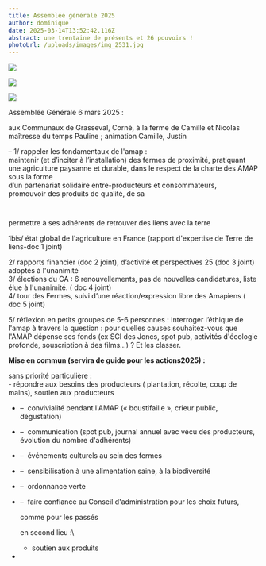 ```yaml
---
title: Assemblée générale 2025
author: dominique
date: 2025-03-14T13:52:42.116Z
abstract: une trentaine de présents et 26 pouvoirs !
photoUrl: /uploads/images/img_2531.jpg
---
```

![](/uploads/img_2530.jpg)

![](/uploads/img_2529.jpg)

![](/uploads/img_2528.jpg)

Assemblée Générale 6 mars 2025 :

aux Communaux de Grasseval, Corné, à la ferme de Camille et Nicolas maîtresse du temps Pauline ; animation Camille, Justin

– 1/ rappeler les fondamentaux de l'amap :\
maintenir (et d’inciter à l’installation) des fermes de proximité, pratiquant une agriculture paysanne et durable, dans le respect de la charte des AMAP sous la forme\
d’un partenariat solidaire entre-producteurs et consommateurs,\
promouvoir des produits de qualité, de sa

![]()

![]()

permettre à ses adhérents de retrouver des liens avec la terre

1bis/ état global de l'agriculture en France (rapport d'expertise de Terre de liens-doc 1 joint) 

2/ rapports financier (doc 2 joint), d’activité et perspectives 25 (doc 3 joint) adoptés à l'unanimité\
3/ élections du CA : 6 renouvellements, pas de nouvelles candidatures, liste élue à l'unanimité. ( doc 4 joint)\
4/ tour des Fermes, suivi d’une réaction/expression libre des Amapiens ( doc 5 joint)

5/ réflexion en petits groupes de 5-6 personnes : Interroger l’éthique de l'amap à travers la question : pour quelles causes souhaitez-vous que l'AMAP dépense ses fonds (ex SCI des Joncs, spot pub, activités d'écologie profonde, souscription à des films...) ? Et les classer.

**Mise en commun (servira de guide pour les actions2025) :**

sans priorité particulière :\
      - répondre aux besoins des producteurs ( plantation, récolte, coup de mains), soutien aux producteurs

* –  convivialité pendant l'AMAP (« boustifaille », crieur public, dégustation)
* –  communication (spot pub, journal annuel avec vécu des producteurs, évolution du nombre d'adhérents)
* –  événements culturels au sein des fermes
* –  sensibilisation à une alimentation saine, à la biodiversité
* –  ordonnance verte
* –  faire confiance au Conseil d'administration pour les choix futurs,

  comme pour les passés

  en second lieu :\

  * soutien aux produits
*